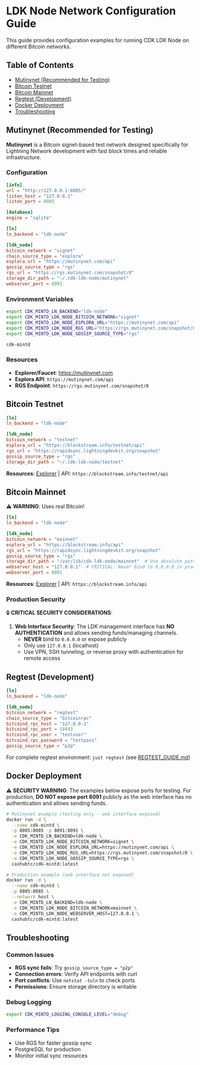 # LDK Node Network Configuration Guide

This guide provides configuration examples for running CDK LDK Node on different Bitcoin networks.

## Table of Contents

- [Mutinynet (Recommended for Testing)](#mutinynet-recommended-for-testing)
- [Bitcoin Testnet](#bitcoin-testnet)
- [Bitcoin Mainnet](#bitcoin-mainnet)
- [Regtest (Development)](#regtest-development)
- [Docker Deployment](#docker-deployment)
- [Troubleshooting](#troubleshooting)

## Mutinynet (Recommended for Testing)

**Mutinynet** is a Bitcoin signet-based test network designed specifically for Lightning Network development with fast block times and reliable infrastructure.

### Configuration

```toml
[info]
url = "http://127.0.0.1:8085/"
listen_host = "127.0.0.1"
listen_port = 8085

[database]
engine = "sqlite"

[ln]
ln_backend = "ldk-node"

[ldk_node]
bitcoin_network = "signet"
chain_source_type = "esplora"
esplora_url = "https://mutinynet.com/api"
gossip_source_type = "rgs"
rgs_url = "https://rgs.mutinynet.com/snapshot/0"
storage_dir_path = "~/.cdk-ldk-node/mutinynet"
webserver_port = 8091
```

### Environment Variables

```bash
export CDK_MINTD_LN_BACKEND="ldk-node"
export CDK_MINTD_LDK_NODE_BITCOIN_NETWORK="signet"
export CDK_MINTD_LDK_NODE_ESPLORA_URL="https://mutinynet.com/api"
export CDK_MINTD_LDK_NODE_RGS_URL="https://rgs.mutinynet.com/snapshot/0"
export CDK_MINTD_LDK_NODE_GOSSIP_SOURCE_TYPE="rgs"

cdk-mintd
```

### Resources
- **Explorer/Faucet**: <https://mutinynet.com>
- **Esplora API**: `https://mutinynet.com/api`
- **RGS Endpoint**: `https://rgs.mutinynet.com/snapshot/0`

## Bitcoin Testnet

```toml
[ln]
ln_backend = "ldk-node"

[ldk_node]
bitcoin_network = "testnet"
esplora_url = "https://blockstream.info/testnet/api"
rgs_url = "https://rapidsync.lightningdevkit.org/snapshot"
gossip_source_type = "rgs"
storage_dir_path = "~/.cdk-ldk-node/testnet"
```

**Resources**: [Explorer](https://blockstream.info/testnet) | API: `https://blockstream.info/testnet/api`

## Bitcoin Mainnet

⚠️ **WARNING**: Uses real Bitcoin!

```toml
[ln]
ln_backend = "ldk-node"

[ldk_node]
bitcoin_network = "mainnet"
esplora_url = "https://blockstream.info/api"
rgs_url = "https://rapidsync.lightningdevkit.org/snapshot"
gossip_source_type = "rgs"
storage_dir_path = "/var/lib/cdk-ldk-node/mainnet"  # Use absolute path
webserver_host = "127.0.0.1"  # CRITICAL: Never bind to 0.0.0.0 in production
webserver_port = 8091
```

**Resources**: [Explorer](https://blockstream.info) | API: `https://blockstream.info/api`

### Production Security

🔒 **CRITICAL SECURITY CONSIDERATIONS**:

1. **Web Interface Security**: The LDK management interface has **NO AUTHENTICATION** and allows sending funds/managing channels. 
   - **NEVER** bind to `0.0.0.0` or expose publicly
   - Only use `127.0.0.1` (localhost) 
   - Use VPN, SSH tunneling, or reverse proxy with authentication for remote access

## Regtest (Development)

```toml
[ln]
ln_backend = "ldk-node"

[ldk_node]
bitcoin_network = "regtest"
chain_source_type = "bitcoinrpc"
bitcoind_rpc_host = "127.0.0.1"
bitcoind_rpc_port = 18443
bitcoind_rpc_user = "testuser"
bitcoind_rpc_password = "testpass"
gossip_source_type = "p2p"
```

For complete regtest environment: `just regtest` (see [REGTEST_GUIDE.md](../../REGTEST_GUIDE.md))

## Docker Deployment

⚠️ **SECURITY WARNING**: The examples below expose ports for testing. For production, **DO NOT expose port 8091** publicly as the web interface has no authentication and allows sending funds.

```bash
# Mutinynet example (testing only - web interface exposed)
docker run -d \
  --name cdk-mintd \
  -p 8085:8085 -p 8091:8091 \
  -e CDK_MINTD_LN_BACKEND=ldk-node \
  -e CDK_MINTD_LDK_NODE_BITCOIN_NETWORK=signet \
  -e CDK_MINTD_LDK_NODE_ESPLORA_URL=https://mutinynet.com/api \
  -e CDK_MINTD_LDK_NODE_RGS_URL=https://rgs.mutinynet.com/snapshot/0 \
  -e CDK_MINTD_LDK_NODE_GOSSIP_SOURCE_TYPE=rgs \
  cashubtc/cdk-mintd:latest

# Production example (web interface not exposed)
docker run -d \
  --name cdk-mintd \
  -p 8085:8085 \
  --network host \
  -e CDK_MINTD_LN_BACKEND=ldk-node \
  -e CDK_MINTD_LDK_NODE_BITCOIN_NETWORK=mainnet \
  -e CDK_MINTD_LDK_NODE_WEBSERVER_HOST=127.0.0.1 \
  cashubtc/cdk-mintd:latest
```

## Troubleshooting

### Common Issues
- **RGS sync fails**: Try `gossip_source_type = "p2p"`
- **Connection errors**: Verify API endpoints with curl
- **Port conflicts**: Use `netstat -tuln` to check ports
- **Permissions**: Ensure storage directory is writable

### Debug Logging
```bash
export CDK_MINTD_LOGGING_CONSOLE_LEVEL="debug"
```

### Performance Tips
- Use RGS for faster gossip sync
- PostgreSQL for production
- Monitor initial sync resources
